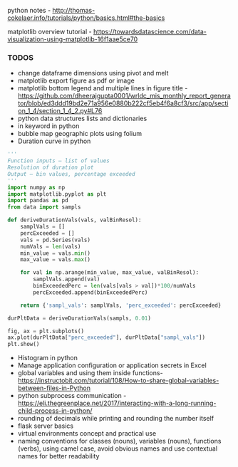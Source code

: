 python notes -  http://thomas-cokelaer.info/tutorials/python/basics.html#the-basics

matplotlib overview tutorial - https://towardsdatascience.com/data-visualization-using-matplotlib-16f1aae5ce70


### TODOS
* change dataframe dimensions using pivot and melt
* matplotlib export figure as pdf or image
* matplotlib bottom legend and multiple lines in figure title - https://github.com/dheerajgupta0001/wrldc_mis_monthly_report_generator/blob/ed3ddd19bd2e71a956e0880b222cf5eb4f6a8cf3/src/app/section_1_4/section_1_4_2.py#L76
* python data structures lists and dictionaries
* in keyword in python
* bubble map geographic plots using folium 
* Duration curve in python  
```python
'''
Function inputs – list of values
Resolution of duration plot
Output – bin values, percentage exceeded
'''
import numpy as np
import matplotlib.pyplot as plt
import pandas as pd
from data import sampls

def deriveDurationVals(vals, valBinResol):
    samplVals = []
    percExceeded = []
    vals = pd.Series(vals)
    numVals = len(vals)
    min_value = vals.min()
    max_value = vals.max()

    for val in np.arange(min_value, max_value, valBinResol):
        samplVals.append(val)
        binExceededPerc = len(vals[vals > val])*100/numVals
        percExceeded.append(binExceededPerc)

    return {'sampl_vals': samplVals, 'perc_exceeded': percExceeded}

durPltData = deriveDurationVals(sampls, 0.01)

fig, ax = plt.subplots()
ax.plot(durPltData["perc_exceeded"], durPltData["sampl_vals"])
plt.show()
```
* Histogram in python
* Manage application configuration or application secrets in Excel  
* global variables and using them inside functions- https://instructobit.com/tutorial/108/How-to-share-global-variables-between-files-in-Python
* python subprocess communication - https://eli.thegreenplace.net/2017/interacting-with-a-long-running-child-process-in-python/
* rounding of decimals while printing and rounding the number itself
* flask server basics
* virtual environments concept and practical use
* naming conventions for classes (nouns), variables (nouns), functions (verbs), using camel case, avoid obvious names and use contextual names for better readability



<!--stackedit_data:
eyJoaXN0b3J5IjpbLTIyMTg4OTk3NSw2NjE2NzQwMTQsOTI2Nz
k1MzA0LC0zOTg1NDI2MDAsMTE3MjIzNjI4MywxODUyMDA2MDI1
LDIxMjE1NzcxNCwtNzc0ODYwMTQzLC01MjA0NzE5MzgsNzM5MD
czNzc5LC05NjE1ODM3ODMsLTE2ODM5NjEzNiwtMzQ5NDQ4Mzcz
LDE4ODAyMDI4MTEsLTEyOTI0MTQ3NjksMTYzNTAwMTg2OSwtMT
kzOTA0NzY4NywxOTIxMDA4MjIsLTM1MjkyMTYwLDExOTA0ODA5
NTBdfQ==
-->